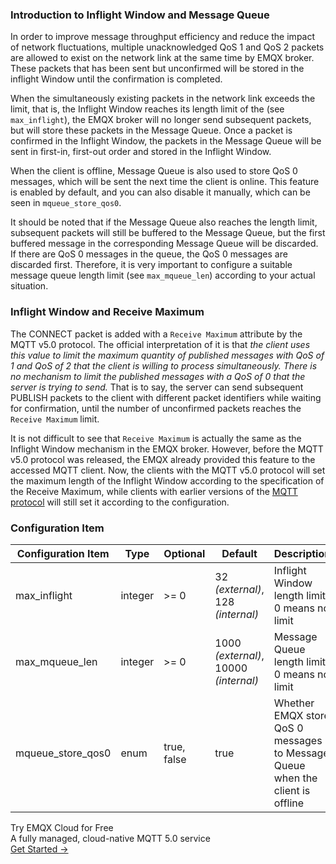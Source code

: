 ###  Introduction to Inflight Window and Message Queue 

In order to improve message throughput efficiency and reduce the impact of network fluctuations, multiple unacknowledged QoS 1 and QoS 2 packets are allowed to exist on the network link at the same time by EMQX broker. These packets that has been sent but unconfirmed will be stored in the inflight Window until the confirmation is completed.

When the simultaneously existing packets in the network link exceeds the limit, that is, the  Inflight Window reaches its length limit of the (see `max_inflight`), the EMQX broker will no longer send subsequent packets, but will store these packets in the Message Queue. Once a packet is confirmed in the Inflight Window, the packets in the Message Queue will be sent in first-in, first-out order and stored in the Inflight Window.

When the client is offline, Message Queue is also used to store QoS 0 messages, which will be sent the next time the client is online. This feature is enabled by default, and you can also disable it manually, which can be seen in  `mqueue_store_qos0`.

It should be noted that if the Message Queue also reaches the length limit, subsequent packets will still be buffered to the Message Queue, but the first buffered message in the corresponding Message Queue will be discarded. If there are QoS 0 messages in the queue, the QoS 0 messages are discarded first. Therefore, it is very important to configure a suitable message queue length limit (see `max_mqueue_len`) according to your actual situation.

### Inflight Window and Receive Maximum

The CONNECT packet is added with a `Receive Maximum` attribute by the MQTT v5.0 protocol. The official interpretation of it is that *the client uses this value to limit the maximum quantity of published messages with QoS of 1 and QoS of 2 that the client is willing to process simultaneously. There is no mechanism to limit the published messages with a QoS of 0 that the server is trying to send.* That is to say, the server can send subsequent PUBLISH packets to the client with different packet identifiers while waiting for confirmation, until the number of unconfirmed packets reaches the `Receive Maximum` limit.

It is not difficult to see that `Receive Maximum` is actually the same as the Inflight Window mechanism in the EMQX broker. However, before the MQTT v5.0 protocol was released, the EMQX already provided this feature to the accessed MQTT client. Now, the clients with the MQTT v5.0 protocol will set the maximum length of the Inflight Window according to the specification of the Receive Maximum, while clients with earlier versions of the [MQTT protocol](https://www.emqx.com/en/mqtt) will still set it according to the configuration.



### Configuration Item

| Configuration Item | Type    | Optional          | Default                                    | Description                                                  |
| ------------------ | ------- | ----------------- | ------------------------------------------ | ------------------------------------------------------------ |
| max_inflight       | integer | >= 0              | 32 *(external)*,<br /> 128 *(internal)*    | Inflight Window length limit, 0 means no limit               |
| max_mqueue_len     | integer | >= 0              | 1000 *(external)*,<br />10000 *(internal)* | Message Queue length limit, 0 means no limit                 |
| mqueue_store_qos0  | enum    | true,<br /> false | true                                       | Whether EMQX store QoS 0 messages to Message Queue when the client is offline |


<section class="promotion">
    <div>
        Try EMQX Cloud for Free
        <div class="is-size-14 is-text-normal has-text-weight-normal">A fully managed, cloud-native MQTT 5.0 service</div>
    </div>
    <a href="https://www.emqx.com/en/signup?continue=https://cloud-intl.emqx.com/console/deployments/0?oper=new" class="button is-gradient px-5">Get Started →</a >
</section>
